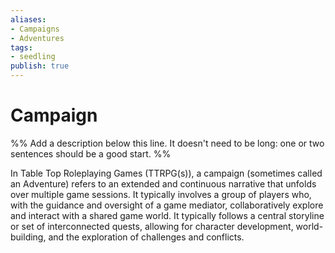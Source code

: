```yaml
---
aliases: 
- Campaigns
- Adventures
tags:
- seedling
publish: true
---
```


# Campaign

%% Add a description below this line. It doesn't need to be long: one or two sentences should be a good start. %%

In Table Top Roleplaying Games (TTRPG(s)), a campaign (sometimes called an Adventure) refers to an extended and continuous narrative that unfolds over multiple game sessions. It typically involves a group of players who, with the guidance and oversight of a game mediator, collaboratively explore and interact with a shared game world. It typically follows a central storyline or set of interconnected quests, allowing for character development, world-building, and the exploration of challenges and conflicts.
